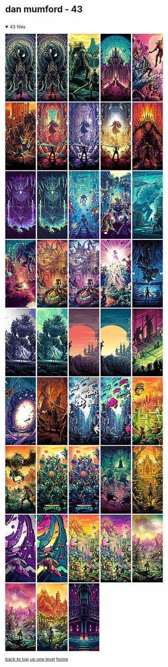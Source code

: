# dan mumford - 43

<a id=""></a>

## [](/README.MD)
<details open>
<summary>43 files</summary>
<p>

[![dan_mumford_alucard.jpg](/.internals/thumbnails/mobile/dan%20mumford/dan_mumford_alucard.jpg "dan_mumford_alucard.jpg")](/mobile/dan%20mumford/dan_mumford_alucard.jpg)
[![dan_mumford_richter.jpg](/.internals/thumbnails/mobile/dan%20mumford/dan_mumford_richter.jpg "dan_mumford_richter.jpg")](/mobile/dan%20mumford/dan_mumford_richter.jpg)
[![DARK_SOULS_dan_mumford.jpg](/.internals/thumbnails/mobile/dan%20mumford/DARK_SOULS_dan_mumford.jpg "DARK_SOULS_dan_mumford.jpg")](/mobile/dan%20mumford/DARK_SOULS_dan_mumford.jpg)
[![desktop-wallpaper-dan-mumford-and-here-is-the-print-version-of-my-nocturnal-reinterpretation-for-available-in.jpg](/.internals/thumbnails/mobile/dan%20mumford/desktop-wallpaper-dan-mumford-and-here-is-the-print-version-of-my-nocturnal-reinterpretation-for-available-in.jpg "desktop-wallpaper-dan-mumford-and-here-is-the-print-version-of-my-nocturnal-reinterpretation-for-available-in.jpg")](/mobile/dan%20mumford/desktop-wallpaper-dan-mumford-and-here-is-the-print-version-of-my-nocturnal-reinterpretation-for-available-in.jpg)
[![DEVIL_MAY_CRY_dan_mumford.jpg](/.internals/thumbnails/mobile/dan%20mumford/DEVIL_MAY_CRY_dan_mumford.jpg "DEVIL_MAY_CRY_dan_mumford.jpg")](/mobile/dan%20mumford/DEVIL_MAY_CRY_dan_mumford.jpg)
[![ELDEN_RING.jpg](/.internals/thumbnails/mobile/dan%20mumford/ELDEN_RING.jpg "ELDEN_RING.jpg")](/mobile/dan%20mumford/ELDEN_RING.jpg)
[![FFVII_dan_mumford_2.jpg](/.internals/thumbnails/mobile/dan%20mumford/FFVII_dan_mumford_2.jpg "FFVII_dan_mumford_2.jpg")](/mobile/dan%20mumford/FFVII_dan_mumford_2.jpg)
[![FFVII_dan_mumford.jpg](/.internals/thumbnails/mobile/dan%20mumford/FFVII_dan_mumford.jpg "FFVII_dan_mumford.jpg")](/mobile/dan%20mumford/FFVII_dan_mumford.jpg)
[![FINAL_FANTASY_7.jpg](/.internals/thumbnails/mobile/dan%20mumford/FINAL_FANTASY_7.jpg "FINAL_FANTASY_7.jpg")](/mobile/dan%20mumford/FINAL_FANTASY_7.jpg)
[![GOD_OF_WAR_dan_mumford.jpg](/.internals/thumbnails/mobile/dan%20mumford/GOD_OF_WAR_dan_mumford.jpg "GOD_OF_WAR_dan_mumford.jpg")](/mobile/dan%20mumford/GOD_OF_WAR_dan_mumford.jpg)
[![Hearthstone_dan_mumford_2.jpg](/.internals/thumbnails/mobile/dan%20mumford/Hearthstone_dan_mumford_2.jpg "Hearthstone_dan_mumford_2.jpg")](/mobile/dan%20mumford/Hearthstone_dan_mumford_2.jpg)
[![Hearthstone_dan_mumford.jpg](/.internals/thumbnails/mobile/dan%20mumford/Hearthstone_dan_mumford.jpg "Hearthstone_dan_mumford.jpg")](/mobile/dan%20mumford/Hearthstone_dan_mumford.jpg)
[![Mega Man 2 by Dan Mumford](/.internals/thumbnails/mobile/dan%20mumford/mega_man_2_by_dan_mumford.jpg "Mega Man 2 by Dan Mumford")](/mobile/dan%20mumford/mega_man_2_by_dan_mumford.jpg)
[![Mega Man X by Dan Mumford](/.internals/thumbnails/mobile/dan%20mumford/mega_man_x_by_dan_mumford.jpg "Mega Man X by Dan Mumford")](/mobile/dan%20mumford/mega_man_x_by_dan_mumford.jpg)
[![METAL_GEAR_SOLID_dan_mumford.jpg](/.internals/thumbnails/mobile/dan%20mumford/METAL_GEAR_SOLID_dan_mumford.jpg "METAL_GEAR_SOLID_dan_mumford.jpg")](/mobile/dan%20mumford/METAL_GEAR_SOLID_dan_mumford.jpg)
[![METROID_dan_mumford.jpg](/.internals/thumbnails/mobile/dan%20mumford/METROID_dan_mumford.jpg "METROID_dan_mumford.jpg")](/mobile/dan%20mumford/METROID_dan_mumford.jpg)
[![METROID_PRIME.jpg](/.internals/thumbnails/mobile/dan%20mumford/METROID_PRIME.jpg "METROID_PRIME.jpg")](/mobile/dan%20mumford/METROID_PRIME.jpg)
[![METROID_PRIME_variant.jpg](/.internals/thumbnails/mobile/dan%20mumford/METROID_PRIME_variant.jpg "METROID_PRIME_variant.jpg")](/mobile/dan%20mumford/METROID_PRIME_variant.jpg)
[![POKEMON.jpg](/.internals/thumbnails/mobile/dan%20mumford/POKEMON.jpg "POKEMON.jpg")](/mobile/dan%20mumford/POKEMON.jpg)
[![PORTAL.jpg](/.internals/thumbnails/mobile/dan%20mumford/PORTAL.jpg "PORTAL.jpg")](/mobile/dan%20mumford/PORTAL.jpg)
[![SHADOW_OF_THE_COLOSSUS_foil.jpg](/.internals/thumbnails/mobile/dan%20mumford/SHADOW_OF_THE_COLOSSUS_foil.jpg "SHADOW_OF_THE_COLOSSUS_foil.jpg")](/mobile/dan%20mumford/SHADOW_OF_THE_COLOSSUS_foil.jpg)
[![SHADOW_OF_THE_COLOSSUS.jpg](/.internals/thumbnails/mobile/dan%20mumford/SHADOW_OF_THE_COLOSSUS.jpg "SHADOW_OF_THE_COLOSSUS.jpg")](/mobile/dan%20mumford/SHADOW_OF_THE_COLOSSUS.jpg)
[![Shovel_knight_dan_mumford2.jpg](/.internals/thumbnails/mobile/dan%20mumford/Shovel_knight_dan_mumford2.jpg "Shovel_knight_dan_mumford2.jpg")](/mobile/dan%20mumford/Shovel_knight_dan_mumford2.jpg)
[![Shovel_knight_dan_mumford.jpg](/.internals/thumbnails/mobile/dan%20mumford/Shovel_knight_dan_mumford.jpg "Shovel_knight_dan_mumford.jpg")](/mobile/dan%20mumford/Shovel_knight_dan_mumford.jpg)
[![Shovel_knight_plague_knight_dan_mumford.jpg](/.internals/thumbnails/mobile/dan%20mumford/Shovel_knight_plague_knight_dan_mumford.jpg "Shovel_knight_plague_knight_dan_mumford.jpg")](/mobile/dan%20mumford/Shovel_knight_plague_knight_dan_mumford.jpg)
[![Shovel_Knight_specter_knight_dan_mumford.jpg](/.internals/thumbnails/mobile/dan%20mumford/Shovel_Knight_specter_knight_dan_mumford.jpg "Shovel_Knight_specter_knight_dan_mumford.jpg")](/mobile/dan%20mumford/Shovel_Knight_specter_knight_dan_mumford.jpg)
[![SILENT_HILL_dan_mumford.jpg](/.internals/thumbnails/mobile/dan%20mumford/SILENT_HILL_dan_mumford.jpg "SILENT_HILL_dan_mumford.jpg")](/mobile/dan%20mumford/SILENT_HILL_dan_mumford.jpg)
[![SPACE_INVADERS_foil.jpg](/.internals/thumbnails/mobile/dan%20mumford/SPACE_INVADERS_foil.jpg "SPACE_INVADERS_foil.jpg")](/mobile/dan%20mumford/SPACE_INVADERS_foil.jpg)
[![SPACE_INVADERS.jpg](/.internals/thumbnails/mobile/dan%20mumford/SPACE_INVADERS.jpg "SPACE_INVADERS.jpg")](/mobile/dan%20mumford/SPACE_INVADERS.jpg)
[![SUPER_MARIO_WORLD.jpg](/.internals/thumbnails/mobile/dan%20mumford/SUPER_MARIO_WORLD.jpg "SUPER_MARIO_WORLD.jpg")](/mobile/dan%20mumford/SUPER_MARIO_WORLD.jpg)
[![THE_WITCHER.jpg](/.internals/thumbnails/mobile/dan%20mumford/THE_WITCHER.jpg "THE_WITCHER.jpg")](/mobile/dan%20mumford/THE_WITCHER.jpg)
[![tmnt_01_dan_mumford_01.jpg](/.internals/thumbnails/mobile/dan%20mumford/tmnt_01_dan_mumford_01.jpg "tmnt_01_dan_mumford_01.jpg")](/mobile/dan%20mumford/tmnt_01_dan_mumford_01.jpg)
[![tmnt_01_dan_mumford_02.jpg](/.internals/thumbnails/mobile/dan%20mumford/tmnt_01_dan_mumford_02.jpg "tmnt_01_dan_mumford_02.jpg")](/mobile/dan%20mumford/tmnt_01_dan_mumford_02.jpg)
[![tmnt_02_dan_mumford_01.jpg](/.internals/thumbnails/mobile/dan%20mumford/tmnt_02_dan_mumford_01.jpg "tmnt_02_dan_mumford_01.jpg")](/mobile/dan%20mumford/tmnt_02_dan_mumford_01.jpg)
[![TOMB_RAIDER_dan_mumford.jpg](/.internals/thumbnails/mobile/dan%20mumford/TOMB_RAIDER_dan_mumford.jpg "TOMB_RAIDER_dan_mumford.jpg")](/mobile/dan%20mumford/TOMB_RAIDER_dan_mumford.jpg)
[![WIPEOUT_foil.jpg](/.internals/thumbnails/mobile/dan%20mumford/WIPEOUT_foil.jpg "WIPEOUT_foil.jpg")](/mobile/dan%20mumford/WIPEOUT_foil.jpg)
[![WIPEOUT.jpg](/.internals/thumbnails/mobile/dan%20mumford/WIPEOUT.jpg "WIPEOUT.jpg")](/mobile/dan%20mumford/WIPEOUT.jpg)
[![YOSHIS_ISLAND.jpg](/.internals/thumbnails/mobile/dan%20mumford/YOSHIS_ISLAND.jpg "YOSHIS_ISLAND.jpg")](/mobile/dan%20mumford/YOSHIS_ISLAND.jpg)
[![YOSHIS_ISLAND_variant.jpg](/.internals/thumbnails/mobile/dan%20mumford/YOSHIS_ISLAND_variant.jpg "YOSHIS_ISLAND_variant.jpg")](/mobile/dan%20mumford/YOSHIS_ISLAND_variant.jpg)
[![ZELDA_BOTW.jpg](/.internals/thumbnails/mobile/dan%20mumford/ZELDA_BOTW.jpg "ZELDA_BOTW.jpg")](/mobile/dan%20mumford/ZELDA_BOTW.jpg)
[![ZELDA_BOTW_variant.jpg](/.internals/thumbnails/mobile/dan%20mumford/ZELDA_BOTW_variant.jpg "ZELDA_BOTW_variant.jpg")](/mobile/dan%20mumford/ZELDA_BOTW_variant.jpg)
[![ZELDA_dan_mumford.jpg](/.internals/thumbnails/mobile/dan%20mumford/ZELDA_dan_mumford.jpg "ZELDA_dan_mumford.jpg")](/mobile/dan%20mumford/ZELDA_dan_mumford.jpg)
[![ZRP3uMyOjPwOknQH1NBw--1--2lt5a_2x.jpg](/.internals/thumbnails/mobile/dan%20mumford/ZRP3uMyOjPwOknQH1NBw--1--2lt5a_2x.jpg "ZRP3uMyOjPwOknQH1NBw--1--2lt5a_2x.jpg")](/mobile/dan%20mumford/ZRP3uMyOjPwOknQH1NBw--1--2lt5a_2x.jpg)

</p>
</details>


[back to top](#)
[up one level](/mobile/README.MD)
[home](/)
